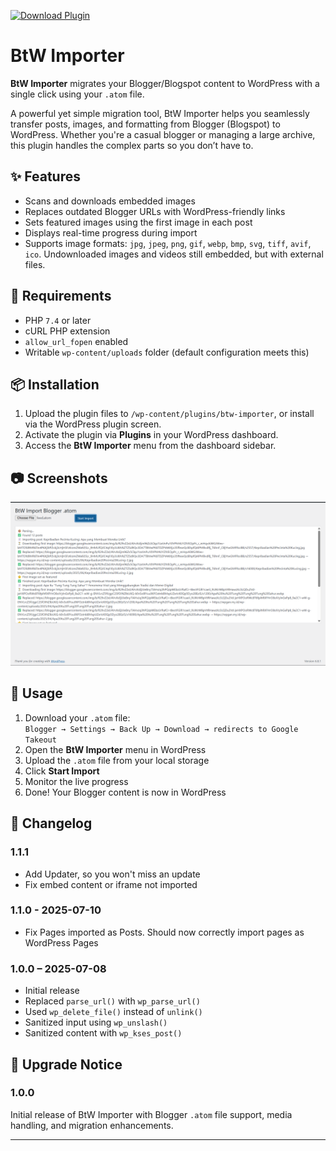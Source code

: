 [![Download Plugin](https://img.shields.io/badge/download_plugin-000?style=for-the-badge&logo=download&logoColor=white)](https://nasikin.web.id/download/btw-importer-v1.1.1.zip)

# BtW Importer

**BtW Importer** migrates your Blogger/Blogspot content to WordPress with a single click using your `.atom` file.

A powerful yet simple migration tool, BtW Importer helps you seamlessly transfer posts, images, and formatting from Blogger (Blogspot) to WordPress. Whether you're a casual blogger or managing a large archive, this plugin handles the complex parts so you don’t have to.

## ✨ Features

- Scans and downloads embedded images  
- Replaces outdated Blogger URLs with WordPress-friendly links  
- Sets featured images using the first image in each post  
- Displays real-time progress during import  
- Supports image formats: `jpg`, `jpeg`, `png`, `gif`, `webp`, `bmp`, `svg`, `tiff`, `avif`, `ico`. Undownloaded images and videos still embedded, but with external files.

## 📝 Requirements

- PHP `7.4` or later  
- cURL PHP extension  
- `allow_url_fopen` enabled  
- Writable `wp-content/uploads` folder (default configuration meets this)

## 📦 Installation

1. Upload the plugin files to `/wp-content/plugins/btw-importer`, or install via the WordPress plugin screen.  
2. Activate the plugin via **Plugins** in your WordPress dashboard.  
3. Access the **BtW Importer** menu from the dashboard sidebar.

## 📷 Screenshots

![Process Screenshot](https://raw.githubusercontent.com/mnasikin/btw-importer/refs/heads/main/assets/screenshot.png)

## 🚀 Usage

1. Download your `.atom` file:  
   `Blogger → Settings → Back Up → Download → redirects to Google Takeout`
2. Open the **BtW Importer** menu in WordPress  
3. Upload the `.atom` file from your local storage  
4. Click **Start Import**  
5. Monitor the live progress  
6. Done! Your Blogger content is now in WordPress

## 🧾 Changelog

### 1.1.1
- Add Updater, so you won't miss an update
- Fix embed content or iframe not imported

### 1.1.0 - 2025-07-10
- Fix Pages imported as Posts. Should now correctly import pages as WordPress Pages


### 1.0.0 – 2025-07-08
- Initial release  
- Replaced `parse_url()` with `wp_parse_url()`  
- Used `wp_delete_file()` instead of `unlink()`  
- Sanitized input using `wp_unslash()`  
- Sanitized content with `wp_kses_post()`

## 📢 Upgrade Notice

### 1.0.0
Initial release of BtW Importer with Blogger `.atom` file support, media handling, and migration enhancements.

---
